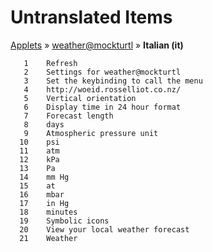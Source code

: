 # Untranslated Items
[Applets](../../../README.md) &#187; [weather@mockturtl](../README.md) &#187; **Italian (it)**

       1	Refresh
       2	Settings for weather@mockturtl
       3	Set the keybinding to call the menu
       4	http://woeid.rosselliot.co.nz/
       5	Vertical orientation
       6	Display time in 24 hour format
       7	Forecast length
       8	days
       9	Atmospheric pressure unit
      10	psi
      11	atm
      12	kPa
      13	Pa
      14	mm Hg
      15	at
      16	mbar
      17	in Hg
      18	minutes
      19	Symbolic icons
      20	View your local weather forecast
      21	Weather
